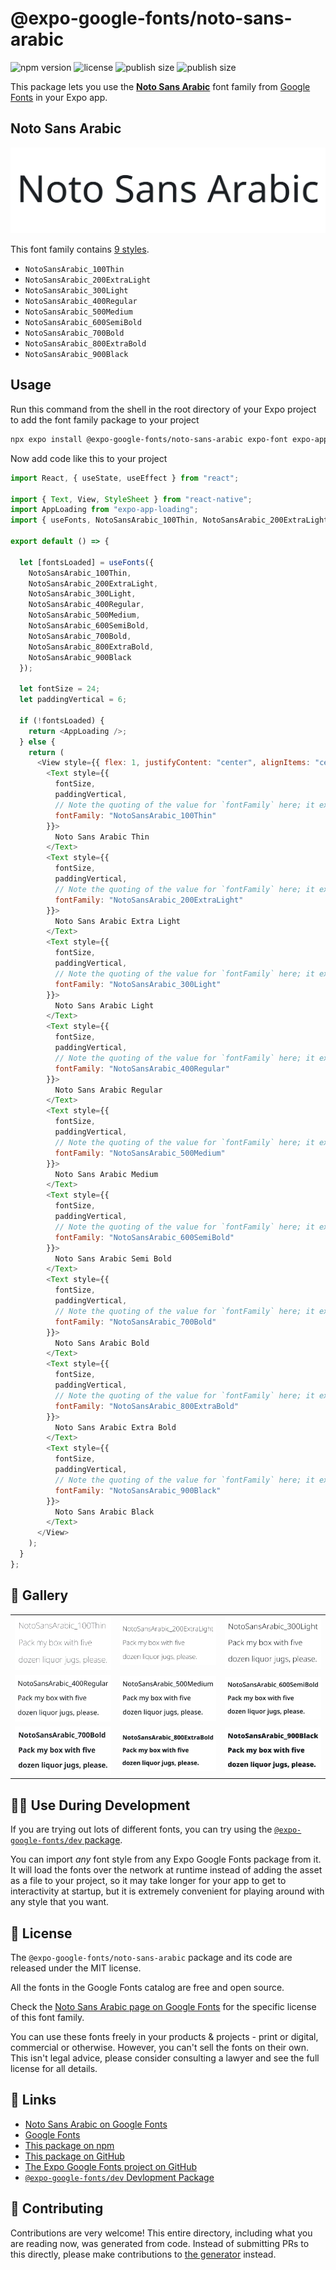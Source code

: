 # @expo-google-fonts/noto-sans-arabic

![npm version](https://flat.badgen.net/npm/v/@expo-google-fonts/noto-sans-arabic)
![license](https://flat.badgen.net/github/license/expo/google-fonts)
![publish size](https://flat.badgen.net/packagephobia/install/@expo-google-fonts/noto-sans-arabic)
![publish size](https://flat.badgen.net/packagephobia/publish/@expo-google-fonts/noto-sans-arabic)

This package lets you use the [**Noto Sans Arabic**](https://fonts.google.com/specimen/Noto+Sans+Arabic) font family from [Google Fonts](https://fonts.google.com/) in your Expo app.

## Noto Sans Arabic

![Noto Sans Arabic](./font-family.png)

This font family contains [9 styles](#-gallery).

- `NotoSansArabic_100Thin`
- `NotoSansArabic_200ExtraLight`
- `NotoSansArabic_300Light`
- `NotoSansArabic_400Regular`
- `NotoSansArabic_500Medium`
- `NotoSansArabic_600SemiBold`
- `NotoSansArabic_700Bold`
- `NotoSansArabic_800ExtraBold`
- `NotoSansArabic_900Black`

## Usage

Run this command from the shell in the root directory of your Expo project to add the font family package to your project

```sh
npx expo install @expo-google-fonts/noto-sans-arabic expo-font expo-app-loading
```

Now add code like this to your project

```js
import React, { useState, useEffect } from "react";

import { Text, View, StyleSheet } from "react-native";
import AppLoading from "expo-app-loading";
import { useFonts, NotoSansArabic_100Thin, NotoSansArabic_200ExtraLight, NotoSansArabic_300Light, NotoSansArabic_400Regular, NotoSansArabic_500Medium, NotoSansArabic_600SemiBold, NotoSansArabic_700Bold, NotoSansArabic_800ExtraBold, NotoSansArabic_900Black } from '@expo-google-fonts/noto-sans-arabic';

export default () => {

  let [fontsLoaded] = useFonts({
    NotoSansArabic_100Thin, 
    NotoSansArabic_200ExtraLight, 
    NotoSansArabic_300Light, 
    NotoSansArabic_400Regular, 
    NotoSansArabic_500Medium, 
    NotoSansArabic_600SemiBold, 
    NotoSansArabic_700Bold, 
    NotoSansArabic_800ExtraBold, 
    NotoSansArabic_900Black
  });

  let fontSize = 24;
  let paddingVertical = 6;

  if (!fontsLoaded) {
    return <AppLoading />;
  } else {
    return (
      <View style={{ flex: 1, justifyContent: "center", alignItems: "center" }}>
        <Text style={{
          fontSize,
          paddingVertical,
          // Note the quoting of the value for `fontFamily` here; it expects a string!
          fontFamily: "NotoSansArabic_100Thin"
        }}>
          Noto Sans Arabic Thin
        </Text>
        <Text style={{
          fontSize,
          paddingVertical,
          // Note the quoting of the value for `fontFamily` here; it expects a string!
          fontFamily: "NotoSansArabic_200ExtraLight"
        }}>
          Noto Sans Arabic Extra Light
        </Text>
        <Text style={{
          fontSize,
          paddingVertical,
          // Note the quoting of the value for `fontFamily` here; it expects a string!
          fontFamily: "NotoSansArabic_300Light"
        }}>
          Noto Sans Arabic Light
        </Text>
        <Text style={{
          fontSize,
          paddingVertical,
          // Note the quoting of the value for `fontFamily` here; it expects a string!
          fontFamily: "NotoSansArabic_400Regular"
        }}>
          Noto Sans Arabic Regular
        </Text>
        <Text style={{
          fontSize,
          paddingVertical,
          // Note the quoting of the value for `fontFamily` here; it expects a string!
          fontFamily: "NotoSansArabic_500Medium"
        }}>
          Noto Sans Arabic Medium
        </Text>
        <Text style={{
          fontSize,
          paddingVertical,
          // Note the quoting of the value for `fontFamily` here; it expects a string!
          fontFamily: "NotoSansArabic_600SemiBold"
        }}>
          Noto Sans Arabic Semi Bold
        </Text>
        <Text style={{
          fontSize,
          paddingVertical,
          // Note the quoting of the value for `fontFamily` here; it expects a string!
          fontFamily: "NotoSansArabic_700Bold"
        }}>
          Noto Sans Arabic Bold
        </Text>
        <Text style={{
          fontSize,
          paddingVertical,
          // Note the quoting of the value for `fontFamily` here; it expects a string!
          fontFamily: "NotoSansArabic_800ExtraBold"
        }}>
          Noto Sans Arabic Extra Bold
        </Text>
        <Text style={{
          fontSize,
          paddingVertical,
          // Note the quoting of the value for `fontFamily` here; it expects a string!
          fontFamily: "NotoSansArabic_900Black"
        }}>
          Noto Sans Arabic Black
        </Text>
      </View>
    );
  }
};
```

## 🔡 Gallery


||||
|-|-|-|
|![NotoSansArabic_100Thin](./NotoSansArabic_100Thin.ttf.png)|![NotoSansArabic_200ExtraLight](./NotoSansArabic_200ExtraLight.ttf.png)|![NotoSansArabic_300Light](./NotoSansArabic_300Light.ttf.png)||
|![NotoSansArabic_400Regular](./NotoSansArabic_400Regular.ttf.png)|![NotoSansArabic_500Medium](./NotoSansArabic_500Medium.ttf.png)|![NotoSansArabic_600SemiBold](./NotoSansArabic_600SemiBold.ttf.png)||
|![NotoSansArabic_700Bold](./NotoSansArabic_700Bold.ttf.png)|![NotoSansArabic_800ExtraBold](./NotoSansArabic_800ExtraBold.ttf.png)|![NotoSansArabic_900Black](./NotoSansArabic_900Black.ttf.png)||


## 👩‍💻 Use During Development

If you are trying out lots of different fonts, you can try using the [`@expo-google-fonts/dev` package](https://github.com/expo/google-fonts/tree/master/font-packages/dev#readme).

You can import _any_ font style from any Expo Google Fonts package from it. It will load the fonts over the network at runtime instead of adding the asset as a file to your project, so it may take longer for your app to get to interactivity at startup, but it is extremely convenient for playing around with any style that you want.


## 📖 License

The `@expo-google-fonts/noto-sans-arabic` package and its code are released under the MIT license.

All the fonts in the Google Fonts catalog are free and open source.

Check the [Noto Sans Arabic page on Google Fonts](https://fonts.google.com/specimen/Noto+Sans+Arabic) for the specific license of this font family.

You can use these fonts freely in your products & projects - print or digital, commercial or otherwise. However, you can't sell the fonts on their own. This isn't legal advice, please consider consulting a lawyer and see the full license for all details.

## 🔗 Links

- [Noto Sans Arabic on Google Fonts](https://fonts.google.com/specimen/Noto+Sans+Arabic)
- [Google Fonts](https://fonts.google.com/)
- [This package on npm](https://www.npmjs.com/package/@expo-google-fonts/noto-sans-arabic)
- [This package on GitHub](https://github.com/expo/google-fonts/tree/master/font-packages/noto-sans-arabic)
- [The Expo Google Fonts project on GitHub](https://github.com/expo/google-fonts)
- [`@expo-google-fonts/dev` Devlopment Package](https://github.com/expo/google-fonts/tree/master/font-packages/dev)

## 🤝 Contributing

Contributions are very welcome! This entire directory, including what you are reading now, was generated from code. Instead of submitting PRs to this directly, please make contributions to [the generator](https://github.com/expo/google-fonts/tree/master/packages/generator) instead.
